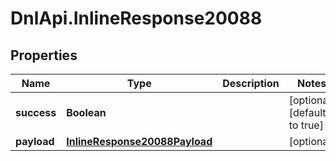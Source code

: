 # DnlApi.InlineResponse20088

## Properties
Name | Type | Description | Notes
------------ | ------------- | ------------- | -------------
**success** | **Boolean** |  | [optional] [default to true]
**payload** | [**InlineResponse20088Payload**](InlineResponse20088Payload.md) |  | [optional] 


